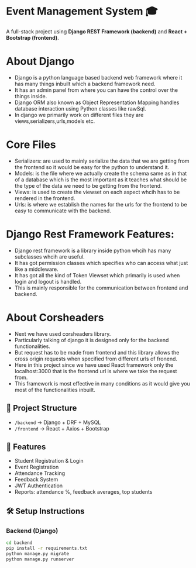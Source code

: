 # Event Management System 🎓

A full-stack project using **Django REST Framework (backend)** and **React + Bootstrap (frontend)**.
# About Django
- Django is a python language based backend web framework where it has many things inbuilt which a backend framework need.
- It has an admin panel from where you can have the control over the things inside.
- Django ORM also known as Object Representation Mapping handles database interaction using Python classes like rawSql.
- In django we primarily work on different files they are views,serializers,urls,models etc.
# Core Files
- Serializers: are used to mainly serialize the data that we are getting from the frontend so it would be easy for the python to understand it.
- Models: is the file where we actually create the schema same as in that of a database which is the most important as it teaches what should be the type of the data we need to be getting from the frontend.
- Views: is used to create the viewset on each aspect whcih has to be rendered in the frontend.
- Urls: is where we establish the names for the urls for the frontend to be easy to communicate with the backend.
# Django Rest Framework Features:
- Django rest framework is a library inside python whcih has many subclasses whcih are useful.
- It has got permission classes which specifies who can access what just like a middleware.
- It has got all the kind of Token Viewset which primarily is used when login and logout is handled.
- This is mainly responsible for the communication between frontend and backend.
# About Corsheaders
- Next we have used corsheaders library.
- Particularly talking of django it is designed only for the backend functionalities.
- But request has to be made from frontend and this library allows the cross origin requests when specified from different urls of fronend.
- Here in this project since we have used React framework only the localhost:3000 that is the frontend url is where we take the request from.
- This framework is most effective in many conditions as it would give you most of the functionalities inbuilt.

## 📂 Project Structure
- `/backend` → Django + DRF + MySQL
- `/frontend` → React + Axios + Bootstrap

## 🚀 Features
- Student Registration & Login
- Event Registration
- Attendance Tracking
- Feedback System
- JWT Authentication
- Reports: attendance %, feedback averages, top students

## 🛠️ Setup Instructions

### Backend (Django)
```bash
cd backend
pip install -r requirements.txt
python manage.py migrate
python manage.py runserver
